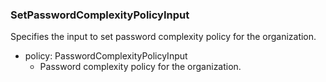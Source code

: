### SetPasswordComplexityPolicyInput
Specifies the input to set password complexity policy for the organization.

- policy: PasswordComplexityPolicyInput
  - Password complexity policy for the organization.
